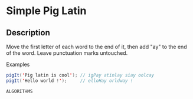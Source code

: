 # Simple Pig Latin 

## Description

Move the first letter of each word to the end of it, then add "ay" to the end of the word. Leave punctuation marks untouched.

Examples

```java
pigIt('Pig latin is cool'); // igPay atinlay siay oolcay
pigIt('Hello world !');     // elloHay orldway !
```

`ALGORITHMS`

